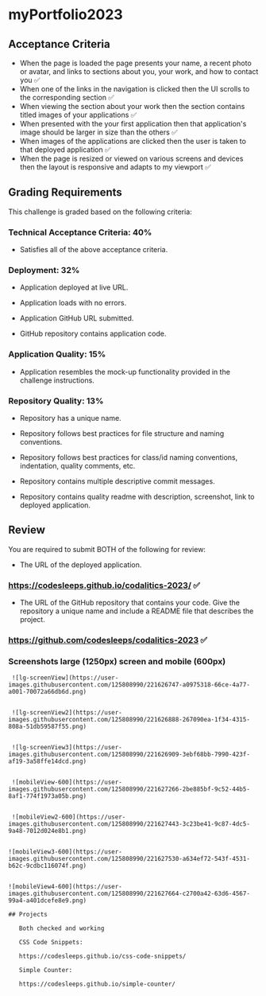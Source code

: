 # myPortfolio2023

## Acceptance Criteria

* When the page is loaded the page presents your name, a recent photo or avatar, and links to sections about you, your work, and how to contact you ✅
* When one of the links in the navigation is clicked then the UI scrolls to the corresponding section ✅
* When viewing the section about your work then the section contains titled images of your applications ✅
* When presented with the your first application then that application's image should be larger in size than the others ✅
* When images of the applications are clicked then the user is taken to that deployed application ✅
* When the page is resized or viewed on various screens and devices then the layout is responsive and adapts to my viewport ✅

## Grading Requirements

This challenge is graded based on the following criteria: 

### Technical Acceptance Criteria: 40%

* Satisfies all of the above acceptance criteria.

### Deployment: 32%

* Application deployed at live URL.

* Application loads with no errors.

* Application GitHub URL submitted.

* GitHub repository contains application code.

### Application Quality: 15%

* Application resembles the mock-up functionality provided in the challenge instructions.

### Repository Quality: 13%

* Repository has a unique name.

* Repository follows best practices for file structure and naming conventions.

* Repository follows best practices for class/id naming conventions, indentation, quality comments, etc.

* Repository contains multiple descriptive commit messages.

* Repository contains quality readme with description, screenshot, link to deployed application.

## Review

You are required to submit BOTH of the following for review:

* The URL of the deployed application. 

### https://codesleeps.github.io/codalitics-2023/ ✅
   
* The URL of the GitHub repository that contains your code. Give the repository a unique name and include a README file that describes the project.
   
### https://github.com/codesleeps/codalitics-2023 ✅

### Screenshots large (1250px) screen and mobile (600px)

     ![lg-screenView](https://user-images.githubusercontent.com/125808990/221626747-a0975318-66ce-4a77-a001-70072a66db6d.png)

    
     ![lg-screenView2](https://user-images.githubusercontent.com/125808990/221626888-267090ea-1f34-4315-808a-51db59587f55.png)

 
     ![lg-screenView3](https://user-images.githubusercontent.com/125808990/221626909-3ebf68bb-7990-423f-af19-3a58ffe14dcd.png)

     
     ![mobileView-600](https://user-images.githubusercontent.com/125808990/221627266-2be885bf-9c52-44b5-8af1-774f1973a05b.png)

     
     ![mobileView2-600](https://user-images.githubusercontent.com/125808990/221627443-3c23be41-9c87-4dc5-9a48-7012d024e8b1.png)

    
    ![mobileView3-600](https://user-images.githubusercontent.com/125808990/221627530-a634ef72-543f-4531-b62c-9cdbc116074f.png)
  
    
    ![mobileView4-600](https://user-images.githubusercontent.com/125808990/221627664-c2700a42-63d6-4567-99a4-a401dcefe8e9.png) 
    
    ## Projects 
    
       Both checked and working 
    
       CSS Code Snippets: 
       
       https://codesleeps.github.io/css-code-snippets/
       
       Simple Counter:
       
       https://codesleeps.github.io/simple-counter/

